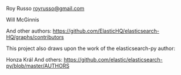 Roy Russo <royrusso@gmail.com>

Will McGinnis

And other authors: https://github.com/ElasticHQ/elasticsearch-HQ/graphs/contributors

This project also draws upon the work of the elasticsearch-py author:

Honza Král
And others: https://github.com/elastic/elasticsearch-py/blob/master/AUTHORS